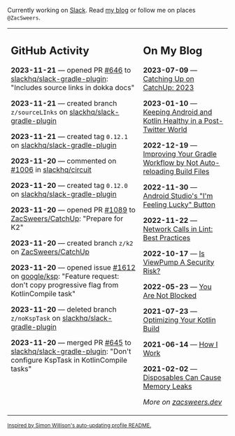Currently working on [Slack](https://slack.com/). Read [my blog](https://zacsweers.dev/) or follow me on places `@ZacSweers`.

<table><tr><td valign="top" width="60%">

## GitHub Activity
<!-- githubActivity starts -->
**2023-11-21** — opened PR [#646](https://github.com/slackhq/slack-gradle-plugin/pull/646) to [slackhq/slack-gradle-plugin](https://github.com/slackhq/slack-gradle-plugin): "Includes source links in dokka docs"

**2023-11-21** — created branch `z/sourceLInks` on [slackhq/slack-gradle-plugin](https://github.com/slackhq/slack-gradle-plugin)

**2023-11-21** — created tag `0.12.1` on [slackhq/slack-gradle-plugin](https://github.com/slackhq/slack-gradle-plugin)

**2023-11-20** — commented on [#1006](https://github.com/slackhq/circuit/pull/1006#issuecomment-1819791906) in [slackhq/circuit](https://github.com/slackhq/circuit)

**2023-11-20** — created tag `0.12.0` on [slackhq/slack-gradle-plugin](https://github.com/slackhq/slack-gradle-plugin)

**2023-11-20** — opened PR [#1089](https://github.com/ZacSweers/CatchUp/pull/1089) to [ZacSweers/CatchUp](https://github.com/ZacSweers/CatchUp): "Prepare for K2"

**2023-11-20** — created branch `z/k2` on [ZacSweers/CatchUp](https://github.com/ZacSweers/CatchUp)

**2023-11-20** — opened issue [#1612](https://github.com/google/ksp/issues/1612) on [google/ksp](https://github.com/google/ksp): "Feature request: don't copy progressive flag from KotlinCompile task"

**2023-11-20** — deleted branch `z/noKspTask` on [slackhq/slack-gradle-plugin](https://github.com/slackhq/slack-gradle-plugin)

**2023-11-20** — merged PR [#645](https://github.com/slackhq/slack-gradle-plugin/pull/645) to [slackhq/slack-gradle-plugin](https://github.com/slackhq/slack-gradle-plugin): "Don't configure KspTask in KotlinCompile tasks"
<!-- githubActivity ends -->
</td><td valign="top" width="40%">

## On My Blog
<!-- blog starts -->
**2023-07-09** — [Catching Up on CatchUp: 2023](https://www.zacsweers.dev/catching-up-on-catchup-2023/)

**2023-01-10** — [Keeping Android and Kotlin Healthy in a Post-Twitter World](https://www.zacsweers.dev/keeping-android-healthy/)

**2022-12-19** — [Improving Your Gradle Workflow by Not Auto-reloading Build Files](https://www.zacsweers.dev/improving-your-workflow-by-not-auto-reloading-build-files/)

**2022-11-30** — [Android Studio's "I'm Feeling Lucky" Button](https://www.zacsweers.dev/android-studios-im-feeling-lucky-button/)

**2022-11-22** — [Network Calls in Lint: Best Practices](https://www.zacsweers.dev/network-calls-in-lint-best-practices/)

**2022-10-17** — [Is ViewPump A Security Risk?](https://www.zacsweers.dev/is-viewpump-a-security-risk/)

**2022-05-23** — [You Are Not Blocked](https://www.zacsweers.dev/you-are-not-blocked/)

**2021-07-23** — [Optimizing Your Kotlin Build](https://www.zacsweers.dev/optimizing-your-kotlin-build/)

**2021-06-14** — [How I Work](https://www.zacsweers.dev/how-i-work/)

**2021-02-02** — [Disposables Can Cause Memory Leaks](https://www.zacsweers.dev/disposables-can-cause-memory-leaks/)
<!-- blog ends -->
_More on [zacsweers.dev](https://zacsweers.dev/)_
</td></tr></table>

<sub><a href="https://simonwillison.net/2020/Jul/10/self-updating-profile-readme/">Inspired by Simon Willison's auto-updating profile README.</a></sub>